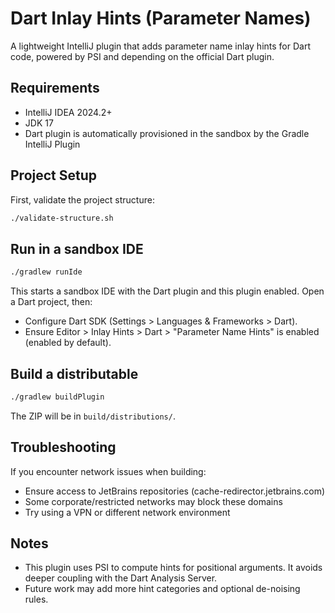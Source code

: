 # Dart Inlay Hints (Parameter Names)

A lightweight IntelliJ plugin that adds parameter name inlay hints for Dart code, powered by PSI and depending on the official Dart plugin.

## Requirements

- IntelliJ IDEA 2024.2+
- JDK 17
- Dart plugin is automatically provisioned in the sandbox by the Gradle IntelliJ Plugin

## Project Setup

First, validate the project structure:
```bash
./validate-structure.sh
```

## Run in a sandbox IDE

```bash
./gradlew runIde
```

This starts a sandbox IDE with the Dart plugin and this plugin enabled. Open a Dart project, then:

- Configure Dart SDK (Settings > Languages & Frameworks > Dart).
- Ensure Editor > Inlay Hints > Dart > "Parameter Name Hints" is enabled (enabled by default).

## Build a distributable

```bash
./gradlew buildPlugin
```

The ZIP will be in `build/distributions/`.

## Troubleshooting

If you encounter network issues when building:
- Ensure access to JetBrains repositories (cache-redirector.jetbrains.com)
- Some corporate/restricted networks may block these domains
- Try using a VPN or different network environment

## Notes

- This plugin uses PSI to compute hints for positional arguments. It avoids deeper coupling with the Dart Analysis Server.
- Future work may add more hint categories and optional de-noising rules.
